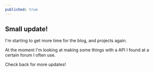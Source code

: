 ```yaml
---
published: true
---
```



## Small update!

I'm starting to get more time for the blog, and projects again.

At the moment I'm looking at making some things with a API I found at a certain forum I often use.

Check back for more updates!

